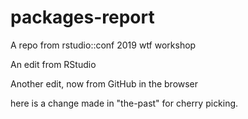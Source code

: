 # packages-report
A repo from rstudio::conf 2019 wtf workshop

An edit from RStudio

Another edit, now from GitHub in the browser



here is a change made in "the-past" for cherry picking.

